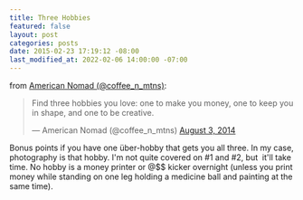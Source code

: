 ```yaml
---
title: Three Hobbies
featured: false
layout: post
categories: posts
date: 2015-02-23 17:19:12 -08:00
last_modified_at: 2022-02-06 14:00:00 -07:00
---
```


from [American Nomad (@coffee_n_mtns)](https://twitter.com/coffee_n_mtns/status/495936712292708352):

<blockquote class="twitter-tweet">
<p>Find three hobbies you love: one to make you money, one to keep you in shape, and one to be creative.</p>

— American Nomad (@coffee_n_mtns) <a href="https://twitter.com/coffee_n_mtns/status/495936712292708352?ref_src=twsrc%5Etfw">August 3, 2014</a>

</blockquote>

<script async src="https://platform.twitter.com/widgets.js" charset="utf-8"></script>

Bonus points if you have one über-hobby that gets you all three. In my case, photography is that hobby. I'm not quite covered on #1 and #2, but &nbsp;it'll take time. No hobby is a money printer or @$$ kicker overnight (unless you print money while standing on one leg holding a medicine ball and painting at the same time).


